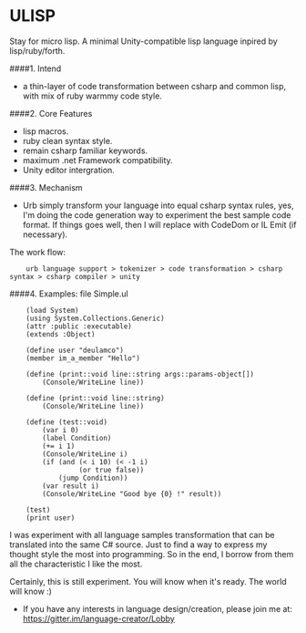 # ULISP
Stay for micro lisp. 
A minimal Unity-compatible lisp language inpired by lisp/ruby/forth.

####1. Intend
 - a thin-layer of code transformation between csharp and common lisp, with mix of ruby warmmy code style. 
 
####2. Core Features
 - lisp macros.
 - ruby clean syntax style.
 - remain csharp familiar keywords.
 - maximum .net Framework compatibility.
 - Unity editor intergration.

####3. Mechanism
   
   - Urb simply transform your language into equal csharp syntax rules, yes, I'm doing the code generation way to experiment the best sample code format. If things goes well, then I will replace with CodeDom or IL Emit (if necessary).

The work flow:

        urb language support > tokenizer > code transformation > csharp syntax > csharp compiler > unity

####4. Examples: file Simple.ul

		(load System)
		(using System.Collections.Generic)
		(attr :public :executable)
		(extends :Object)

		(define user "deulamco")
		(member im_a_member "Hello")
		
		(define (print::void line::string args::params-object[])
		    (Console/WriteLine line))
		        
		(define (print::void line::string)
		    (Console/WriteLine line))

		(define (test::void)
		    (var i 0)
		    (label Condition)
		    (+= i 1)
		    (Console/WriteLine i)
		    (if (and (< i 10) (< -1 i) 
		             (or true false))
		        (jump Condition))
		    (var result i)
		    (Console/WriteLine "Good bye {0} !" result))

		(test)
		(print user)

I was experiment with all language samples transformation that can be translated into the same C# source. Just to find a way to express my thought style the most into programming. So in the end, I borrow from them all the characteristic I like the most.

Certainly, this is still experiment.
 You will know when it's ready. 
 The world will know :)
 
 * If you have any interests in language design/creation, please join me at: https://gitter.im/language-creator/Lobby
